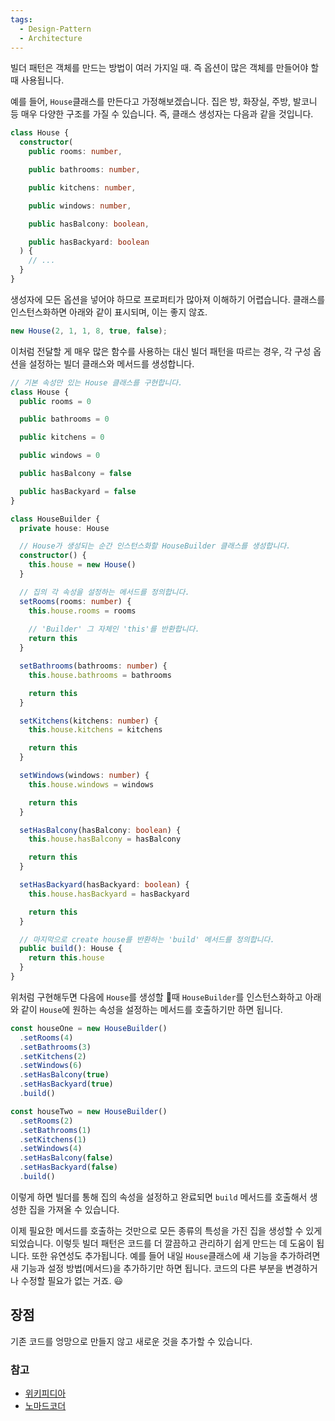 ```yaml
---
tags:
  - Design-Pattern
  - Architecture
---
```

빌더 패턴은 객체를 만드는 방법이 여러 가지일 때. 즉 옵션이 많은 객체를 만들어야 할 때 사용됩니다.

예를 들어, `House`클래스를 만든다고 가정해보겠습니다. 집은 방, 화장실, 주방, 발코니 등 매우 다양한 구조를 가질 수 있습니다. 즉, 클래스 생성자는 다음과 같을 것입니다.
```ts
class House {
  constructor(
    public rooms: number,

    public bathrooms: number,

    public kitchens: number,

    public windows: number,

    public hasBalcony: boolean,

    public hasBackyard: boolean
  ) {
    // ...
  }
}
```

생성자에 모든 옵션을 넣어야 하므로 프로퍼티가 많아져 이해하기 어렵습니다. 클래스를 인스턴스화하면 아래와 같이 표시되며, 이는 좋지 않죠.
```ts
new House(2, 1, 1, 8, true, false);
```

이처럼 전달할 게 매우 많은 함수를 사용하는 대신 빌더 패턴을 따르는 경우, 각 구성 옵션을 설정하는 빌더 클래스와 메서드를 생성합니다.
```ts
// 기본 속성만 있는 House 클래스를 구현합니다.
class House {
  public rooms = 0

  public bathrooms = 0

  public kitchens = 0

  public windows = 0

  public hasBalcony = false

  public hasBackyard = false
}

class HouseBuilder {
  private house: House

  // House가 생성되는 순간 인스턴스화할 HouseBuilder 클래스를 생성합니다.
  constructor() {
    this.house = new House()
  }

  // 집의 각 속성을 설정하는 메서드를 정의합니다.
  setRooms(rooms: number) {
    this.house.rooms = rooms
    
    // 'Builder' 그 자체인 'this'를 반환합니다.
    return this
  }

  setBathrooms(bathrooms: number) {
    this.house.bathrooms = bathrooms

    return this
  }

  setKitchens(kitchens: number) {
    this.house.kitchens = kitchens

    return this
  }

  setWindows(windows: number) {
    this.house.windows = windows

    return this
  }

  setHasBalcony(hasBalcony: boolean) {
    this.house.hasBalcony = hasBalcony

    return this
  }

  setHasBackyard(hasBackyard: boolean) {
    this.house.hasBackyard = hasBackyard

    return this
  }

  // 마지막으로 create house를 반환하는 'build' 메서드를 정의합니다. 
  public build(): House {
    return this.house
  }
}
```

위처럼 구현해두면 다음에 `House`를 생성할 때 `HouseBuilder`를 인스턴스화하고 아래와 같이 `House`에 원하는 속성을 설정하는 메서드를 호출하기만 하면 됩니다.
```ts
const houseOne = new HouseBuilder()
  .setRooms(4)
  .setBathrooms(3)
  .setKitchens(2)
  .setWindows(6)
  .setHasBalcony(true)
  .setHasBackyard(true)
  .build()

const houseTwo = new HouseBuilder()
  .setRooms(2)
  .setBathrooms(1)
  .setKitchens(1)
  .setWindows(4)
  .setHasBalcony(false)
  .setHasBackyard(false)
  .build()
```

이렇게 하면 빌더를 통해 집의 속성을 설정하고 완료되면 `build` 메서드를 호출해서 생성한 집을 가져올 수 있습니다.

이제 필요한 메서드를 호출하는 것만으로 모든 종류의 특성을 가진 집을 생성할 수 있게 되었습니다. 이렇듯 빌더 패턴은 코드를 더 깔끔하고 관리하기 쉽게 만드는 데 도움이 됩니다. 또한 유연성도 추가됩니다. 예를 들어 내일 `House`클래스에 새 기능을 추가하려면 새 기능과 설정 방법(메서드)을 추가하기만 하면 됩니다. 코드의 다른 부분을 변경하거나 수정할 필요가 없는 거죠. 😃

## 장점
기존 코드를 엉망으로 만들지 않고 새로운 것을 추가할 수 있습니다.

### 참고
- [위키피디아](https://ko.wikipedia.org/wiki/%EB%B9%8C%EB%8D%94_%ED%8C%A8%ED%84%B4)
- [노마드코더](https://www.youtube.com/watch?v=Pzy_MPfGixg&ab_channel=%EB%85%B8%EB%A7%88%EB%93%9C%EC%BD%94%EB%8D%94NomadCoders)